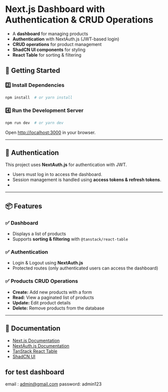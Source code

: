 # Next.js Dashboard with Authentication & CRUD Operations


- A **dashboard** for managing products
- **Authentication** with NextAuth.js (JWT-based login)
- **CRUD operations** for product management
- **ShadCN UI components** for styling
- **React Table** for sorting & filtering

## 🚀 Getting Started


### 2️⃣ Install Dependencies

```bash
npm install  # or yarn install
```

### 4️⃣ Run the Development Server

```bash
npm run dev  # or yarn dev
```

Open [http://localhost:3000](http://localhost:3000) in your browser.

---

## 🔐 Authentication

This project uses **NextAuth.js** for authentication with JWT.

- Users must log in to access the dashboard.
- Session management is handled using **access tokens & refresh tokens**.
- 
---

## 📦 Features

### ✅ Dashboard

- Displays a list of products
- Supports **sorting & filtering** with `@tanstack/react-table`

### ✅ Authentication

- Login & Logout using **NextAuth.js**
- Protected routes (only authenticated users can access the dashboard)

### ✅ Products CRUD Operations

- **Create:** Add new products with a form
- **Read:** View a paginated list of products
- **Update:** Edit product details
- **Delete:** Remove products from the database

---

## 🔗 Documentation

- [Next.js Documentation](https://nextjs.org/docs)
- [NextAuth.js Documentation](https://next-auth.js.org/)
- [TanStack React Table](https://tanstack.com/table/v8/docs/guide/introduction)
- [ShadCN UI](https://ui.shadcn.com/)

## for test dashboard
email : admin@gmail.com
password: admin123




